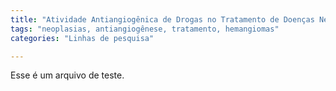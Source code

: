 ```yaml
---
title: "Atividade Antiangiogênica de Drogas no Tratamento de Doenças Neoplásicas"
tags: "neoplasias, antiangiogênese, tratamento, hemangiomas"
categories: "Linhas de pesquisa"

---
```


Esse é um arquivo de teste.
